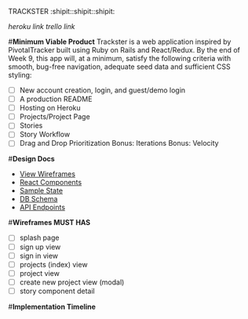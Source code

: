 TRACKSTER
:shipit::shipit::shipit:

*heroku link*
*trello link*

#__Minimum Viable Product__
Trackster is a web application inspired by PivotalTracker built using Ruby on Rails and React/Redux. By the end of Week 9, this app will, at a minimum, satisfy the following criteria with smooth, bug-free navigation, adequate seed data and sufficient CSS styling:

- [ ] New account creation, login, and guest/demo login
- [ ] A production README
- [ ] Hosting on Heroku
- [ ] Projects/Project Page
- [ ] Stories
- [ ] Story Workflow
- [ ] Drag and Drop Prioritization
Bonus: Iterations
Bonus: Velocity

#__Design Docs__
* [View Wireframes](./wireframes)
* [React Components](./component-hierarchy.md)
* [Sample State](./sample-state.md)
* [DB Schema](./schema.md)
* [API Endpoints](./api-endpoints.md)

#__Wireframes MUST HAS__
- [ ] splash page
- [ ] sign up view
- [ ] sign in view
- [ ] projects (index) view
- [ ] project view
- [ ] create new project view (modal)
- [ ] story component detail

#__Implementation Timeline__
